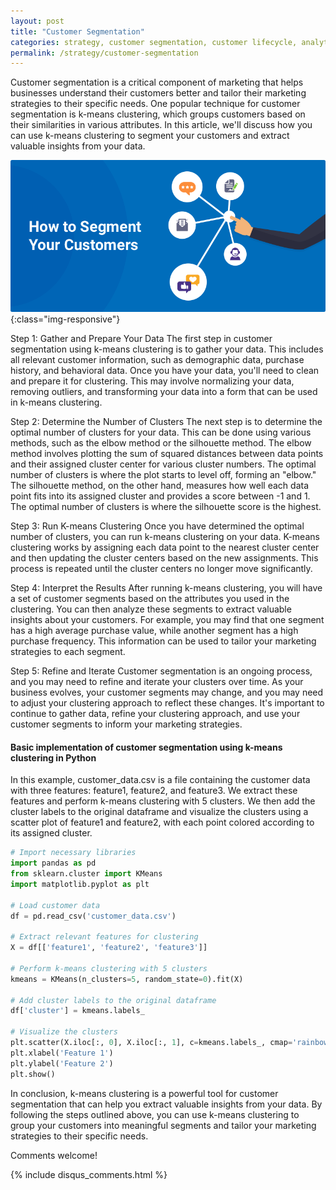```yaml
---
layout: post
title: "Customer Segmentation"
categories: strategy, customer segmentation, customer lifecycle, analytics
permalink: /strategy/customer-segmentation
---
```

Customer segmentation is a critical component of marketing that helps businesses understand their customers better and tailor their marketing strategies to their specific needs. One popular technique for customer segmentation is k-means clustering, which groups customers based on their similarities in various attributes. In this article, we'll discuss how you can use k-means clustering to segment your customers and extract valuable insights from your data.

![customer-segmentation](/images/strategy/customer-segmentation.png){:class="img-responsive"}

Step 1: Gather and Prepare Your Data
The first step in customer segmentation using k-means clustering is to gather your data. This includes all relevant customer information, such as demographic data, purchase history, and behavioral data. Once you have your data, you'll need to clean and prepare it for clustering. This may involve normalizing your data, removing outliers, and transforming your data into a form that can be used in k-means clustering.

Step 2: Determine the Number of Clusters
The next step is to determine the optimal number of clusters for your data. This can be done using various methods, such as the elbow method or the silhouette method. The elbow method involves plotting the sum of squared distances between data points and their assigned cluster center for various cluster numbers. The optimal number of clusters is where the plot starts to level off, forming an "elbow." The silhouette method, on the other hand, measures how well each data point fits into its assigned cluster and provides a score between -1 and 1. The optimal number of clusters is where the silhouette score is the highest.

Step 3: Run K-means Clustering
Once you have determined the optimal number of clusters, you can run k-means clustering on your data. K-means clustering works by assigning each data point to the nearest cluster center and then updating the cluster centers based on the new assignments. This process is repeated until the cluster centers no longer move significantly.

Step 4: Interpret the Results
After running k-means clustering, you will have a set of customer segments based on the attributes you used in the clustering. You can then analyze these segments to extract valuable insights about your customers. For example, you may find that one segment has a high average purchase value, while another segment has a high purchase frequency. This information can be used to tailor your marketing strategies to each segment.

Step 5: Refine and Iterate
Customer segmentation is an ongoing process, and you may need to refine and iterate your clusters over time. As your business evolves, your customer segments may change, and you may need to adjust your clustering approach to reflect these changes. It's important to continue to gather data, refine your clustering approach, and use your customer segments to inform your marketing strategies.

#### Basic implementation of customer segmentation using k-means clustering in Python
In this example, customer_data.csv is a file containing the customer data with three features: feature1, feature2, and feature3. We extract these features and perform k-means clustering with 5 clusters. We then add the cluster labels to the original dataframe and visualize the clusters using a scatter plot of feature1 and feature2, with each point colored according to its assigned cluster.

```python
# Import necessary libraries
import pandas as pd
from sklearn.cluster import KMeans
import matplotlib.pyplot as plt

# Load customer data
df = pd.read_csv('customer_data.csv')

# Extract relevant features for clustering
X = df[['feature1', 'feature2', 'feature3']]

# Perform k-means clustering with 5 clusters
kmeans = KMeans(n_clusters=5, random_state=0).fit(X)

# Add cluster labels to the original dataframe
df['cluster'] = kmeans.labels_

# Visualize the clusters
plt.scatter(X.iloc[:, 0], X.iloc[:, 1], c=kmeans.labels_, cmap='rainbow')
plt.xlabel('Feature 1')
plt.ylabel('Feature 2')
plt.show()
```

In conclusion, k-means clustering is a powerful tool for customer segmentation that can help you extract valuable insights from your data. By following the steps outlined above, you can use k-means clustering to group your customers into meaningful segments and tailor your marketing strategies to their specific needs.

Comments welcome!

{% include disqus_comments.html %}
